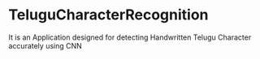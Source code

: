 # TeluguCharacterRecognition
It is an Application designed for detecting Handwritten Telugu Character accurately using CNN
